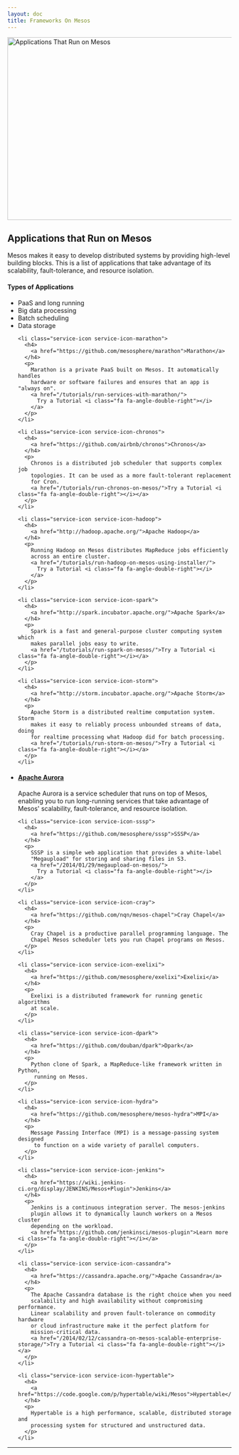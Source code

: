 ```yaml
---
layout: doc
title: Frameworks On Mesos
---
```


<div class="learn-developer-resources" id="apps">

  <div class="row learn-periodic-table-block">
    <div class="col-sm-7">
      <img class="img-responsive" src="{% asset_path learn/periodic-table-721x411.png %}"
        alt="Applications That Run on Mesos" width="721" height="411">
    </div>
    <div class="col-sm-5 learn-periodic-table-aside">
      <h2>Applications that Run on Mesos</h2>
      <p>
        Mesos makes it easy to develop distributed systems by providing
        high-level building blocks. This is a list of applications that take
        advantage of its scalability, fault-tolerance, and resource isolation.
      </p>
      <h4>Types of Applications</h4>
      <ul class="list-unstyled">
        <li class="periodic-table-legend bluepop">PaaS and long running</li>
        <li class="periodic-table-legend seafoam">Big data processing</li>
        <li class="periodic-table-legend violet">Batch scheduling</li>
        <li class="periodic-table-legend magenta">Data storage</li>
      </ul>
    </div>
  </div>

 
  <ul class="row learn-app-list list-unstyled">

    <li class="service-icon service-icon-marathon">
      <h4>
        <a href="https://github.com/mesosphere/marathon">Marathon</a>
      </h4>
      <p>
        Marathon is a private PaaS built on Mesos. It automatically handles
        hardware or software failures and ensures that an app is "always on".
        <a href="/tutorials/run-services-with-marathon/">
          Try a Tutorial <i class="fa fa-angle-double-right"></i>
        </a>
      </p>
    </li>

    <li class="service-icon service-icon-chronos">
      <h4>
        <a href="https://github.com/airbnb/chronos">Chronos</a>
      </h4>
      <p>
        Chronos is a distributed job scheduler that supports complex job
        topologies. It can be used as a more fault-tolerant replacement
        for Cron.
        <a href="/tutorials/run-chronos-on-mesos/">Try a Tutorial <i class="fa fa-angle-double-right"></i></a>
      </p>
    </li>

    <li class="service-icon service-icon-hadoop">
      <h4>
        <a href="http://hadoop.apache.org/">Apache Hadoop</a>
      </h4>
      <p>
        Running Hadoop on Mesos distributes MapReduce jobs efficiently
        across an entire cluster.
        <a href="/tutorials/run-hadoop-on-mesos-using-installer/">
          Try a Tutorial <i class="fa fa-angle-double-right"></i>
        </a>
      </p>
    </li>

    <li class="service-icon service-icon-spark">
      <h4>
        <a href="http://spark.incubator.apache.org/">Apache Spark</a>
      </h4>
      <p>
        Spark is a fast and general-purpose cluster computing system which
        makes parallel jobs easy to write.
        <a href="/tutorials/run-spark-on-mesos/">Try a Tutorial <i class="fa fa-angle-double-right"></i></a>
      </p>
    </li>

    <li class="service-icon service-icon-storm">
      <h4>
        <a href="http://storm.incubator.apache.org/">Apache Storm</a>
      </h4>
      <p>
        Apache Storm is a distributed realtime computation system. Storm
        makes it easy to reliably process unbounded streams of data, doing
        for realtime processing what Hadoop did for batch processing.
        <a href="/tutorials/run-storm-on-mesos/">Try a Tutorial <i class="fa fa-angle-double-right"></i></a>
      </p>
    </li>

  </ul>
<ul class="row learn-app-list list-unstyled">
    <li class="service-icon service-icon-aurora">
      <h4>
        <a href="https://aurora.apache.org/">Apache Aurora</a>
      </h4>
      <p>
        Apache Aurora is a service scheduler that runs on top of Mesos,
        enabling you to run long-running services that take advantage of
        Mesos' scalability, fault-tolerance, and resource isolation.
      </p>
    </li>

    <li class="service-icon service-icon-sssp">
      <h4>
        <a href="https://github.com/mesosphere/sssp">SSSP</a>
      </h4>
      <p>
        SSSP is a simple web application that provides a white-label
        "Megaupload" for storing and sharing files in S3.
        <a href="/2014/01/29/megaupload-on-mesos/">
          Try a Tutorial <i class="fa fa-angle-double-right"></i>
        </a>
      </p>
    </li>

    <li class="service-icon service-icon-cray">
      <h4>
        <a href="https://github.com/nqn/mesos-chapel">Cray Chapel</a>
      </h4>
      <p>
        Cray Chapel is a productive parallel programming language. The
        Chapel Mesos scheduler lets you run Chapel programs on Mesos.
      </p>
    </li>

    <li class="service-icon service-icon-exelixi">
      <h4>
        <a href="https://github.com/mesosphere/exelixi">Exelixi</a>
      </h4>
      <p>
        Exelixi is a distributed framework for running genetic algorithms
        at scale.
      </p>
    </li>

    <li class="service-icon service-icon-dpark">
      <h4>
        <a href="https://github.com/douban/dpark">Dpark</a>
      </h4>
      <p>
        Python clone of Spark, a MapReduce-like framework written in Python,
         running on Mesos.
      </p>
    </li>

    <li class="service-icon service-icon-hydra">
      <h4>
        <a href="https://github.com/mesosphere/mesos-hydra">MPI</a>
      </h4>
      <p>
        Message Passing Interface (MPI) is a message-passing system designed
         to function on a wide variety of parallel computers.
      </p>
    </li>

    <li class="service-icon service-icon-jenkins">
      <h4>
        <a href="https://wiki.jenkins-ci.org/display/JENKINS/Mesos+Plugin">Jenkins</a>
      </h4>
      <p>
        Jenkins is a continuous integration server. The mesos-jenkins
        plugin allows it to dynamically launch workers on a Mesos cluster
        depending on the workload.
        <a href="https://github.com/jenkinsci/mesos-plugin">Learn more <i class="fa fa-angle-double-right"></i></a>
      </p>
    </li>

    <li class="service-icon service-icon-cassandra">
      <h4>
        <a href="https://cassandra.apache.org/">Apache Cassandra</a>
      </h4>
      <p>
        The Apache Cassandra database is the right choice when you need
        scalability and high availability without compromising performance.
        Linear scalability and proven fault-tolerance on commodity hardware
        or cloud infrastructure make it the perfect platform for
        mission-critical data.
        <a href="/2014/02/12/cassandra-on-mesos-scalable-enterprise-storage/">Try a Tutorial <i class="fa fa-angle-double-right"></i></a>
      </p>
    </li>

    <li class="service-icon service-icon-hypertable">
      <h4>
        <a href="https://code.google.com/p/hypertable/wiki/Mesos">Hypertable</a>
      </h4>
      <p>
        Hypertable is a high performance, scalable, distributed storage and
        processing system for structured and unstructured data.
      </p>
    </li>
  </ul>
  <hr>

</div>
